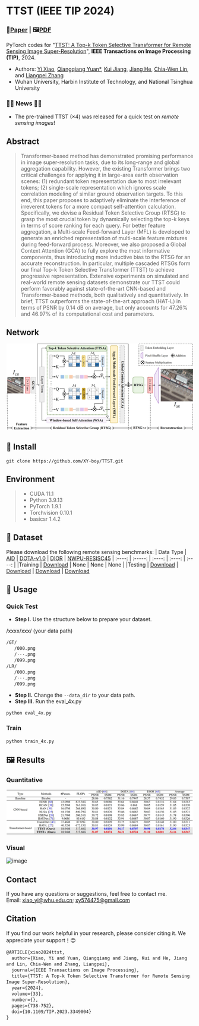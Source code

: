 # TTST (IEEE TIP 2024)
### 📖[**Paper**](https://ieeexplore.ieee.org/document/10387229) | 🖼️[**PDF**](/fig/TTST.pdf)

PyTorch codes for "[TTST: A Top-k Token Selective Transformer for Remote Sensing Image Super-Resolution](https://ieeexplore.ieee.org/document/10387229)", **IEEE Transactions on Image Processing (TIP)**, 2024.

- Authors: [Yi Xiao](https://xy-boy.github.io/), [Qiangqiang Yuan*](http://qqyuan.users.sgg.whu.edu.cn/), [Kui Jiang](https://homepage.hit.edu.cn/jiangkui?lang=zh), [Jiang He](https://jianghe96.github.io/), [Chia-Wen Lin](https://www.ee.nthu.edu.tw/cwlin/), and [Liangpei Zhang](http://www.lmars.whu.edu.cn/prof_web/zhangliangpei/rs/index.html)<br>
- Wuhan University, Harbin Institute of Technology, and National Tsinghua University

### :tada::tada: News :tada::tada:
- The pre-trained TTST (×4) was released for a quick test on *remote sensing images*!
## Abstract
> Transformer-based method has demonstrated promising performance in image super-resolution tasks, due to its long-range and global aggregation capability. However, the existing Transformer brings two critical challenges for applying it in large-area earth observation scenes: (1) redundant token representation due to most irrelevant tokens; (2) single-scale representation which ignores scale correlation modeling of similar ground observation targets. To this end, this paper proposes to adaptively eliminate the interference of irreverent tokens for a more compact self-attention calculation. Specifically, we devise a Residual Token Selective Group (RTSG) to grasp the most crucial token by dynamically selecting the top-k keys in terms of score ranking for each query. For better feature aggregation, a Multi-scale Feed-forward Layer (MFL) is developed to generate an enriched representation of multi-scale feature mixtures during feed-forward process. Moreover, we also proposed a Global Context Attention (GCA) to fully explore the most informative components, thus introducing more inductive bias to the RTSG for an accurate reconstruction. In particular, multiple cascaded RTSGs form our final Top-k Token Selective Transformer (TTST) to achieve progressive representation. Extensive experiments on simulated and real-world remote sensing datasets demonstrate our TTST could perform favorably against state-of-the-art CNN-based and Transformer-based methods, both qualitatively and quantitatively. In brief, TTST outperforms the state-of-the-art approach (HAT-L) in terms of PSNR by 0.14 dB on average, but only accounts for 47.26\% and 46.97\% of its computational cost and parameters.
## Network  
 ![image](/fig/network.png)
 
## 🧩 Install
```
git clone https://github.com/XY-boy/TTST.git
```

## Environment
 > * CUDA 11.1
 > * Python 3.9.13
 > * PyTorch 1.9.1
 > * Torchvision 0.10.1
 > * basicsr 1.4.2 

## 🎁 Dataset
Please download the following remote sensing benchmarks:
| Data Type | [AID](https://captain-whu.github.io/AID/) | [DOTA-v1.0](https://captain-whu.github.io/DOTA/dataset.html) | [DIOR](https://www.sciencedirect.com/science/article/pii/S0924271619302825) | [NWPU-RESISC45](https://ieeexplore.ieee.org/abstract/document/7891544)
| :----: | :-----: | :----: | :----: | :----: |
|Training | [Download](https://captain-whu.github.io/AID/) | None | None | None |
|Testing | [Download](https://captain-whu.github.io/AID/) | [Download](https://captain-whu.github.io/DOTA/dataset.html) | [Download](https://drive.google.com/drive/folders/1UdlgHk49iu6WpcJ5467iT-UqNPpx__CC) | [Download](https://onedrive.live.com/?authkey=%21AHHNaHIlzp%5FIXjs&id=5C5E061130630A68%21107&cid=5C5E061130630A68&parId=root&parQt=sharedby&o=OneUp)
## 🧩 Usage
### Quick Test
- **Step I.**  Use the structure below to prepare your dataset.

/xxxx/xxx/ (your data path)
```
/GT/ 
   /000.png  
   /···.png  
   /099.png  
/LR/ 
   /000.png  
   /···.png  
   /099.png  
```
- **Step II.**  Change the `--data_dir` to your data path.
- **Step III.**  Run the eval_4x.py
```
python eval_4x.py
```
### Train
```
python train_4x.py
```

## 🖼️ Results
### Quantitative
 ![image](/fig/red.png)

### Visual
 ![image](/fig/dota.png)

## Contact
If you have any questions or suggestions, feel free to contact me.  
Email: xiao_yi@whu.edu.cn; xy574475@gmail.com

## Citation
If you find our work helpful in your research, please consider citing it. We appreciate your support！😊

```
@ARTICLE{xiao2024ttst,
  author={Xiao, Yi and Yuan, Qiangqiang and Jiang, Kui and He, Jiang and Lin, Chia-Wen and Zhang, Liangpei},
  journal={IEEE Transactions on Image Processing}, 
  title={TTST: A Top-k Token Selective Transformer for Remote Sensing Image Super-Resolution}, 
  year={2024},
  volume={33},
  number={},
  pages={738-752},
  doi={10.1109/TIP.2023.3349004}
}
```
